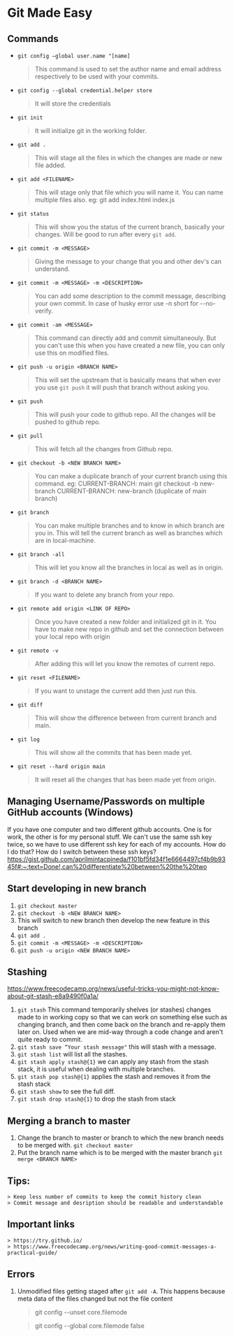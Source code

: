 # Git Made Easy
## Commands
* `git config –global user.name "[name]`
    > This command is used to set the author name and email address respectively to be used with your commits.

* `git config --global credential.helper store`
    > It will store the credentials

* `git init`
    > It will initialize git in the working folder.

* `git add .`
    > This will stage all the files in which the changes are made or new file added.

* `git add <FILENAME>`
    > This will stage only that file which you will name it.
    > You can name multiple files also.
    > eg: git add index.html index.js

* `git status`
    > This will show you the status of the current branch, basically your changes.
    > Will be good to run after every `git add`.

* `git commit -m <MESSAGE>`
    > Giving the message to your change that you and other dev's can understand.

* `git commit -m <MESSAGE> -m <DESCRIPTION>`
    > You can add some description to the commit message, describing your own commit. 
    > In case of husky error use -n short for --no-verify.

* `git commit -am <MESSAGE>`
    > This command can directly add and commit simultaneouly.
    > But you can't use this when you have created a new file, you can only use this on modified files.

* `git push -u origin <BRANCH NAME>`
    > This will set the upstream that is basically means that when ever you use `git push` it will push that branch without asking you.

* `git push`
    > This will push your code to github repo.
    > All the changes will be pushed to github repo.

* `git pull`
    > This will fetch all the changes from Github repo.
* `git checkout -b <NEW BRANCH NAME>` 
    > You can make a duplicate branch of your current branch using this command.
    > eg: CURRENT-BRANCH: main 
    >     git checkout -b new-branch
    > CURRENT-BRANCH: new-branch (duplicate of main branch)
* `git branch`
    > You can make multiple branches and to know in which branch are you in.
    > This will tell the current branch as well as branches which are in local-machine.
* `git branch -all`
    > This will let you know all the branches in local as well as in origin.
* `git branch -d <BRANCH NAME>`
    > If you want to delete any branch from your repo.
* `git remote add origin <LINK OF REPO>`
    > Once you have created a new folder and initialized git in it.
    > You have to make new repo in github and set the connection between your local repo with origin
* `git remote -v`
    > After adding this will let you know the remotes of current repo.
* `git reset <FILENAME>`
    > If you want to unstage the current add then just run this.
* `git diff`
    > This will show the difference between from current branch and main.
* `git log`
    > This will show all the commits that has been made yet.
* `git reset --hard origin main`
    > It will reset all the changes that has been made yet from origin.

## Managing Username/Passwords on multiple GitHub accounts (Windows)
If you have one computer and two different github accounts. One is for work, the other is for my personal stuff. We can't use the same ssh key twice, so we have to use different ssh key for each of my accounts. How do I do that? How do I switch between these ssh keys?  
https://gist.github.com/aprilmintacpineda/f101bf5fd34f1e6664497cf4b9b9345f#:~:text=Done!,can%20differentiate%20between%20the%20two

## Start developing in new branch
1. `git checkout master`
2. `git checkout -b <NEW BRANCH NAME>`
3. This will switch to new branch then develop the new feature in this branch
4. `git add .`
5. `git commit -m <MESSAGE> -m <DESCRIPTION>`
6. `git push -u origin <NEW BRANCH NAME>`

## Stashing
https://www.freecodecamp.org/news/useful-tricks-you-might-not-know-about-git-stash-e8a9490f0a1a/
1. `git stash` This command temporarily shelves (or stashes) changes made to in working copy so that we can work on something else such as changing branch, and then come back on the branch and re-apply them later on. Used when we are mid-way through a code change and aren't quite ready to commit.
2. `git stash save “Your stash message"` this will stash with a message.
3. `git stash list` will list all the stashes.
4. `git stash apply stash@{1}` we can apply any stash from the stash stack, it is useful when dealing with multiple branches.
5. `git stash pop stash@{1}` applies the stash and removes it from the stash stack
6. `git stash show` to see the full diff.
7. `git stash drop stash@{1}` to drop the stash from stack

## Merging a branch to master
1. Change the branch to master or branch to which the new branch needs to be merged with.
    `git checkout master`
2. Put the branch name which is to be merged with the master branch
    `git merge <BRANCH NAME>`

## Tips:
    > Keep less number of commits to keep the commit history clean
    > Commit message and desription should be readable and understandable
    
## Important links
    > https://try.github.io/  
    > https://www.freecodecamp.org/news/writing-good-commit-messages-a-practical-guide/


## Errors
1.  Unmodified files getting staged after `git add -A`. This happens because meta data of the files changed but not the file content
    > git config --unset core.filemode

    > git config --global core.filemode false